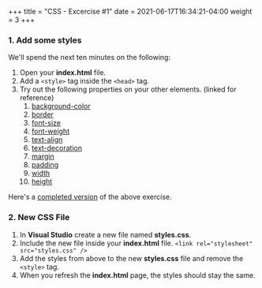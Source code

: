+++
title = "CSS - Excercise #1"
date = 2021-06-17T16:34:21-04:00
weight = 3
+++

### 1. Add some styles

We'll spend the next ten minutes on the following:

1. Open your **index.html** file.
2. Add a ```<style>``` tag inside the ```<head>``` tag.
3. Try out the following properties on your other elements. (linked for reference)
   1. [background-color](https://www.w3schools.com/cssref/pr_background-color.asp)
   2. [border](https://www.w3schools.com/css/css_border.asp)
   3. [font-size](https://www.w3schools.com/cssref/pr_font_font-size.asp)
   4. [font-weight](https://www.w3schools.com/cssref/pr_font_weight.asp)
   5. [text-align](https://www.w3schools.com/cssref/pr_text_text-align.asp)
   6. [text-decoration](https://www.w3schools.com/cssref/pr_text_text-decoration.asp)
   7. [margin](https://www.w3schools.com/css/css_margin.asp)
   8. [padding](https://www.w3schools.com/css/css_padding.asp)
   9. [width](https://www.w3schools.com/cssref/pr_dim_width.asp)
   10. [height](https://www.w3schools.com/cssref/pr_dim_height.asp)

Here's a [completed version](https://jumpstart-frontend.netlify.app/css/sample-css-exercise.html) of the above exercise.

### 2. New CSS File

1. In **Visual Studio** create a new file named **styles.css**.
2. Include the new file inside your **index.html** file. ```<link rel="stylesheet" src="styles.css" />```
3. Add the styles from above to the new **styles.css** file and remove the ```<style>``` tag.
4. When you refresh the **index.html** page, the styles should stay the same.